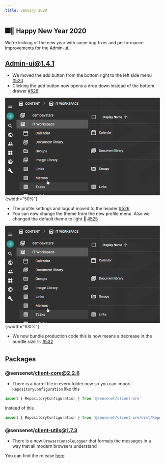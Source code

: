 ```yaml
---
title: January 2020
---
```


## 🎆🥂 Happy New Year 2020

We're kicking of the new year with some bug fixes and performance improvements for the Admin-ui.

## Admin-ui@1.4.1

-  We moved the add button from the bottom right to the left side menu [#520](https://github.com/SenseNet/sn-client/pull/520)
- Clicking the add button now opens a drop down instead of the bottom drawer [#528](https://github.com/SenseNet/sn-client/pull/528)

 ![Add button and the new dropdown](/img/posts/admin-ui-post-2020-01.gif "Add button and the new dropdown"){:width="50%"}

- The profile settings and logout moved to the header [#526](https://github.com/SenseNet/sn-client/pull/526)
- You can now change the theme from the new profile menu. Also we changed the default theme to light 🤍 [#525](https://github.com/SenseNet/sn-client/pull/525)

 ![User menu and the themeswitcher](/img/posts/admin-ui-post-2020-01.gif "User menu and the themeswitcher"){:width="100%"}

- We now bundle production code this is now means a decrease in the bundle size 📉 [#532](https://github.com/SenseNet/sn-client/pull/532)

## Packages

### @sensenet/client-core@2.2.6

- There is a barrel file in every folder now so you can import `RepositoryConfiguration` like this
```js
import { RepositoryConfiguration } from '@sensenet/client-ore'
```
instead of this
```js
import { RepositoryConfiguration } from '@sensenet/client-ore/dist/Repository/RepositoryConfiguration'
```
### @sensenet/client-utils@1.7.3

- There is a new `BrowserConsoleLogger` that formats the messages in a way that all modern browsers understand

You can find the release [here](https://github.com/SenseNet/sn-client/releases/tag/2020.1.0)
